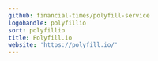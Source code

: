 ```yaml
---
github: financial-times/polyfill-service
logohandle: polyfillio
sort: polyfillio
title: Polyfill.io
website: 'https://polyfill.io/'
---
```

